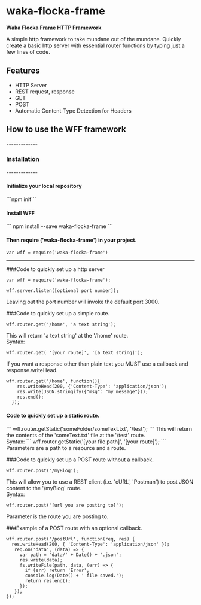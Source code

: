 # waka-flocka-frame

<strong>Waka Flocka Frame HTTP Framework</strong>

A simple http framework to take mundane out of the mundane. Quickly create a basic http server with essential router functions by typing just a few lines of code.

<h2>Features</h2>
<ul>
 <li>HTTP Server</li>
 <li>REST request, response</li>
 <li>GET</li>
 <li>POST</li>
 <li>Automatic Content-Type Detection for Headers</li>
</ul>

<h2>How to use the WFF framework</h2>
-------------
<h3>Installation</h3>
-------------
<h4>Initialize your local repository</h4>
  ```npm init```

<h4>Install WFF</h4>
```
npm install --save waka-flocka-frame
```

<h4>Then require ('waka-flocka-frame') in your project.</h4>

```var wff = require('waka-flocka-frame')```

--------------------
###Code to quickly set up a http server
```
var wff = require('waka-flocka-frame');

wff.server.listen([optional port number]);
```
Leaving out the port number will invoke the default port 3000.

###Code to quickly set up a simple route.
```
wff.router.get('/home', 'a text string');
```
This will return 'a text string' at the '/home' route.<br>
Syntax:
 ```
 wff.router.get( '[your route]', '[a text string]');
 ```
If you want a response other than plain text you MUST use a callback
and response.writeHead.
```
wff.router.get('/home', function(){
    res.writeHead(200, {'Content-Type': 'application/json');
    res.write(JSON.stringify({"msg": "my message"}));
    res.end();
  });
```
<h4>Code to quickly set up a static route.</h4>
```
wff.router.getStatic('someFolder/someText.txt', '/test');
```
This will return the contents of the 'someText.txt' file at the '/test' route.<br>
Syntax:
```
wff.router.getStatic('[your file path]', '[your route]');
```
Parameters are a path to a resource and a route.

###Code to quickly set up a POST route without a callback.
```
wff.router.post('/myBlog');
```
This will allow you to use a REST client (i.e. 'cURL', 'Postman') to post JSON content to the '/myBlog' route.<br>
Syntax:
```
wff.router.post('[url you are posting to]');
```
Parameter is the route you are posting to.

###Example of a POST route with an optional callback.
```
wff.router.post('/postUrl', function(req, res) {
  res.writeHead(200, { 'Content-Type': 'application/json' });
   req.on('data', (data) => {
     var path = 'data/' + Date() + '.json';
     res.write(data);
     fs.writeFile(path, data, (err) => {
       if (err) return 'Error';
       console.log(Date() + ' file saved.');
       return res.end();
     });
   });
});
```

